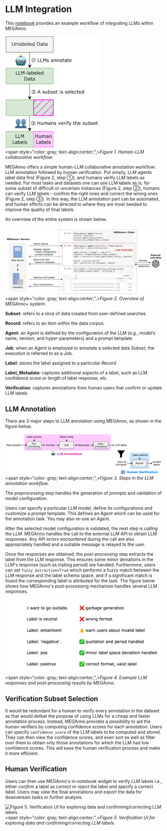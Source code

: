 # LLM Integration

This [notebook](https://github.com/megagonlabs/meganno-client/blob/main/Examples/Example%203%20-%20LLM%20integration.ipynb) provides an example workflow of integrating LLMs within MEGAnno.


![Figure 1. Human-LLM collaborative workflow.](assets/images/meganno_site_llm_human.png)
<br/><span style="color: gray; text-align:center;",>*Figure 1. Human-LLM collaborative workflow.*</span>

MEGAnno offers a simple human-LLM collaborative annotation workflow: LLM annotation followed by human verification. Put simply, LLM agents label data first (Figure 2, step ①), and humans verify LLM labels as needed. For most tasks and datasets one can use LLM labels as is; for some subset of difficult or uncertain instances (Figure 2, step ②), humans can verify LLM labels – confirm the right ones and correct the wrong ones (Figure 2, step ③). In this way, the LLM annotation part can be automated, and human efforts can be directed to where they are most needed to improve the quality of final labels.

An overview of the entire system is shown below.

![Figure 2. Overview of MEGAnno+ system.](assets/images/meganno_site_overview.png)
<br/><span style="color: gray; text-align:center;",>*Figure 2. Overview of MEGAnno+ system.*</span>

**Subset**: refers to a slice of data created from user-defined searches. 

**Record**: refers to an item within the data corpus. 

**Agent**: an _Agent_ is defined by the configuration of the LLM (e.g., model’s name, version, and hyper-parameters) and a prompt template. 

**Job**: when an _Agent_ is employed to annotate a selected data _Subset_, the execution is referred to as a Job.

**Label**: stores the label assigned to a particular _Record_

**Label_Metadata**: captures additional aspects of a label, such as LLM confidence score or length of label response, etc.

**Verification**: captures annotations from human users that confirm or update LLM labels

## LLM Annotation

There are 3 major steps to LLM annotation using MEGAnno, as shown in the figure below. 

![Figure 3. Steps in the LLM annotation workflow.](assets/images/meganno_site_fig1.png)
<br/><span style="color: gray; text-align:center;",>*Figure 3. Steps in the LLM annotation workflow.*</span>

The _preprocessing_ step handles the generation of prompts and validation of model configuration.

Users can specify a particular LLM model, define its configurations and customize a prompt template. This defines an _Agent_ which can be used for the annotation task. You may also re-use an _Agent_.

After the selected model configuration is validated, the next step is _calling the LLM_. MEGAnno handles the call to the external LLM API to obtain LLM responses. Any API errors encountered during the call are also appropriately handled and a suitable message is relayed to the user. 

Once the responses are obtained, the _post-processing_ step extracts the label from the LLM response. This ensures some minor deviations in the LLM's response (such as trailing period) are handled. Furthermore, users can set `fuzzy_extraction=True` which performs a fuzzy match between the LLM response and the label schema space, and if a significant match is found the corresponding label is attributed for the task. The figure below shows how MEGAnno's post-processing mechanism handles several LLM responses.

![Figure 4. Example LLM responses and post-processing results by MEGAnno.](assets/images/meganno_site_post_process.png)
<br/><span style="color: gray; text-align:center;",>*Figure 4. Example LLM responses and post-processing results by MEGAnno.*</span>

## Verification Subset Selection 

It would be redundant for a human to verify every annotation in the dataset as that would defeat the purpose of using LLMs for a cheap and faster annotation process. Instead, MEGAnno provides a possibility to aid the human verifiers by computing confidence scores for each annotation. Users can specify `confidence_score` of the LLM labels to be computed and stored. They can then view the confidence scores, and even sort as well as filter over them to obtain only those annotations for which the LLM had low confidence scores. This will ease the human verification process and make it more efficient.

## Human Verification

Users can then use MEGAnno's in-notebook widget to verify LLM labels i.e., either _confirm_ a label as correct or _reject_ the label and specify a correct label. Users may view the final annotations and export the data for downstream tasks or further analysis. 

![Figure 5. Verification UI for exploring data and confirming/correcting LLM labels.](assets/images/meganno_site_verification.gif)
<br/><span style="color: gray; text-align:center;",>*Figure 5. Verification UI for exploring data and confirming/correcting LLM labels.*</span>